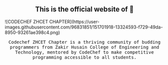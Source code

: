 <h2 align="center"> This is the official website of 👋 <br/> </h2> 
![CODECHEF ZHCET CHAPTER](https://user-images.githubusercontent.com/96831851/151701918-13324593-f729-49da-8950-93261ae398c4.png)

<p align="center"> <samp>Codechef ZHCET Chapter is a thriving community of budding programmers from Zakir Husain College of Engineering and Technology, mentored by CodeChef to make competitive programming accessible to all students.  

